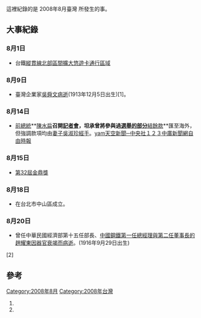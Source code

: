 這裡紀錄的是 2008年8月臺灣 所發生的事。

## 大事紀錄

### 8月1日

  - 台鐵[縱貫線北部區間擴大](../Page/縱貫線_\(北段\).md "wikilink")[悠遊卡通行區域](../Page/悠遊卡.md "wikilink")

### 8月9日

  - 臺灣企業家[吳舜文病逝](../Page/吳舜文.md "wikilink")(1913年12月5日出生)\[1\]。

### 8月14日

  - [前總統](../Page/中華民國總統.md "wikilink")**[陳水扁](../Page/陳水扁.md "wikilink")**召開[記者會](../Page/記者會.md "wikilink")，坦承曾將參與過[選舉的部分](../Page/台灣選舉.md "wikilink")**[結餘款](../Page/選舉結餘款.md "wikilink")**匯至海外，但強調款項均由[妻子](../Page/妻子.md "wikilink")[吳淑珍經手](../Page/吳淑珍.md "wikilink")。[yam天空新聞─中央社１](http://news.yam.com/cna/politics/200808/20080814140953.html)[２](http://news.yam.com/cna/politics/200808/20080814140809.html)[３](http://news.yam.com/cna/society/200808/20080814141020.html)[中廣新聞網](http://news.yam.com/bcc/politics/200808/20080814140738.html)[自由時報](https://web.archive.org/web/20081011014459/http://www.libertytimes.com.tw/2008/new/aug/15/today-t1.htm)

### 8月15日

  - [第32屆金鼎獎](../Page/金鼎獎.md "wikilink")

### 8月18日

  - 在台北市中山區成立。

### 8月20日

  - 曾任中華民國經濟部第十五任部長、[中國鋼鐵第一任總經理與第二任董事長的](../Page/中國鋼鐵.md "wikilink")[趙耀東因](../Page/趙耀東.md "wikilink")[器官衰竭而病逝](../Page/器官衰竭.md "wikilink")。(1916年9月29日出生)

\[2\]

## 參考

[Category:2008年8月](https://zh.wikipedia.org/wiki/Category:2008年8月 "wikilink")
[Category:2008年台灣](https://zh.wikipedia.org/wiki/Category:2008年台灣 "wikilink")

1.
2.